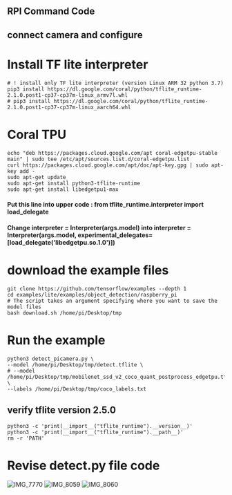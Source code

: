 ## RPI Command Code

## connect camera and configure
# Install TF lite interpreter
~~~
# ! install only TF lite interpreter (version Linux ARM 32 python 3.7)  
pip3 install https://dl.google.com/coral/python/tflite_runtime-2.1.0.post1-cp37-cp37m-linux_armv7l.whl
# pip3 install https://dl.google.com/coral/python/tflite_runtime-2.1.0.post1-cp37-cp37m-linux_aarch64.whl
~~~

# Coral TPU
~~~
echo "deb https://packages.cloud.google.com/apt coral-edgetpu-stable main" | sudo tee /etc/apt/sources.list.d/coral-edgetpu.list
curl https://packages.cloud.google.com/apt/doc/apt-key.gpg | sudo apt-key add -
sudo apt-get update
sudo apt-get install python3-tflite-runtime
sudo apt-get install libedgetpu1-max
~~~
#### Put this line into upper code : from tflite_runtime.interpreter import load_delegate
#### Change interpreter = Interpreter(args.model) into interpreter = Interpreter(args.model, experimental_delegates=[load_delegate('libedgetpu.so.1.0')])

# download the example files
~~~
git clone https://github.com/tensorflow/examples --depth 1
cd examples/lite/examples/object_detection/raspberry_pi
# The script takes an argument specifying where you want to save the model files
bash download.sh /home/pi/Desktop/tmp
~~~

# Run the example
~~~
python3 detect_picamera.py \  
--model /home/pi/Desktop/tmp/detect.tflite \ 
# --model /home/pi/Desktop/tmp/mobilenet_ssd_v2_coco_quant_postprocess_edgetpu.tflite \ 
--labels /home/pi/Desktop/tmp/coco_labels.txt
~~~
## verify tflite version 2.5.0 
~~~
python3 -c 'print(__import__("tflite_runtime").__version__)'
python3 -c 'print(__import__("tflite_runtime").__path__)'
rm -r 'PATH'
~~~

# Revise detect.py file code
![IMG_7770](https://user-images.githubusercontent.com/88171531/135710057-3b845369-41d1-45b8-86c4-ed63efe3dc96.jpeg)
![IMG_8059](https://user-images.githubusercontent.com/88171531/135710062-08e5103f-1b04-41c7-aa3d-c1688abba235.jpg)
![IMG_8060](https://user-images.githubusercontent.com/88171531/135710063-f2c1ef01-7675-4e36-ad9a-0664c153b130.jpeg)

